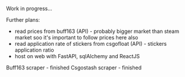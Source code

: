 Work in progress...

Further plans:
-  read prices from buff163 (API) -  probably bigger market than steam market soo it's important to follow prices here also
-  read application rate of stickers from csgofloat (API) -  stickers application ratio
-  host on web with FastAPI, sqlAlchemy and ReactJS
 
Buff163 scraper - finished
Csgostash scraper - finished
